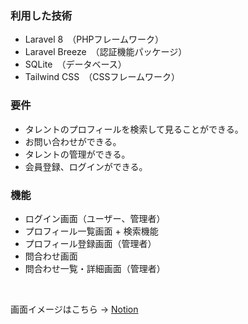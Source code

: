 ### **利用した技術**

- Laravel 8　（PHPフレームワーク）
- Laravel Breeze　（認証機能パッケージ）
- SQLite　（データベース）
- Tailwind CSS　（CSSフレームワーク）

### **要件**

- タレントのプロフィールを検索して見ることができる。
- お問い合わせができる。
- タレントの管理ができる。
- 会員登録、ログインができる。

### **機能**

- ログイン画面（ユーザー、管理者）
- プロフィール一覧画面 + 検索機能
- プロフィール登録画面（管理者）
- 問合わせ画面
- 問合わせ一覧・詳細画面（管理者）

<br>

画面イメージはこちら → [Notion](https://ossified-elephant-7c0.notion.site/f2cfe40274aa422fbeaa0e1aaf1c4aa6)
